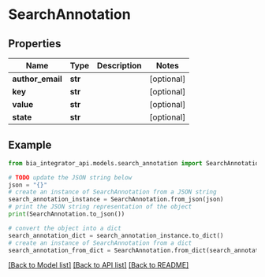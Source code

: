 # SearchAnnotation


## Properties

Name | Type | Description | Notes
------------ | ------------- | ------------- | -------------
**author_email** | **str** |  | [optional] 
**key** | **str** |  | [optional] 
**value** | **str** |  | [optional] 
**state** | **str** |  | [optional] 

## Example

```python
from bia_integrator_api.models.search_annotation import SearchAnnotation

# TODO update the JSON string below
json = "{}"
# create an instance of SearchAnnotation from a JSON string
search_annotation_instance = SearchAnnotation.from_json(json)
# print the JSON string representation of the object
print(SearchAnnotation.to_json())

# convert the object into a dict
search_annotation_dict = search_annotation_instance.to_dict()
# create an instance of SearchAnnotation from a dict
search_annotation_from_dict = SearchAnnotation.from_dict(search_annotation_dict)
```
[[Back to Model list]](../README.md#documentation-for-models) [[Back to API list]](../README.md#documentation-for-api-endpoints) [[Back to README]](../README.md)



